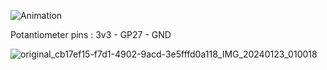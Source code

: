 ![Animation](https://github.com/CakirBrs/Pc-sound-adjustment-with-raspberry-pi-pico/assets/26774013/a2ff0d2d-c7ae-4a31-b449-6dce219315a1)

Potantiometer pins : 3v3 - GP27 - GND

![original_cb17ef15-f7d1-4902-9acd-3e5fffd0a118_IMG_20240123_010018](https://github.com/CakirBrs/Pc-sound-adjustment-with-raspberry-pi-pico/assets/26774013/43a648f8-5530-42bd-9617-c28cce09cd84)
